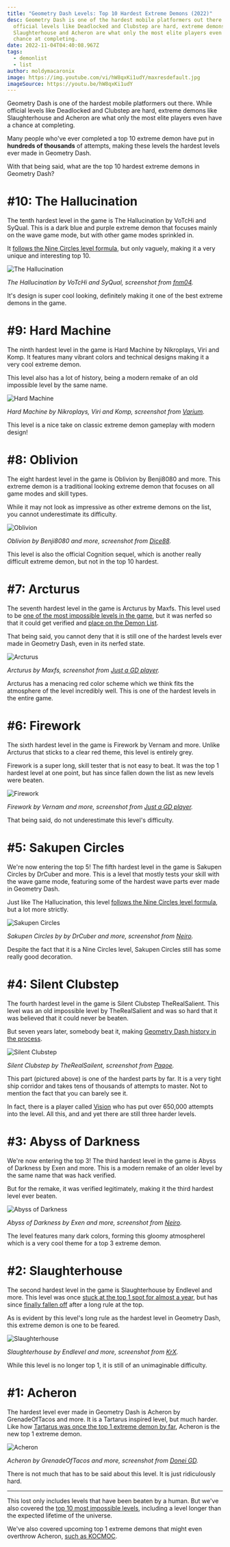 ```yaml
---
title: "Geometry Dash Levels: Top 10 Hardest Extreme Demons (2022)"
desc: Geometry Dash is one of the hardest mobile platformers out there. While
  official levels like Deadlocked and Clubstep are hard, extreme demons like
  Slaughterhouse and Acheron are what only the most elite players even have a
  chance at completing.
date: 2022-11-04T04:40:08.967Z
tags:
  - demonlist
  - list
author: moldymacaronix
image: https://img.youtube.com/vi/hW8qxKi1udY/maxresdefault.jpg
imageSource: https://youtu.be/hW8qxKi1udY
---
```

Geometry Dash is one of the hardest mobile platformers out there. While official levels like Deadlocked and Clubstep are hard, extreme demons like Slaughterhouse and Acheron are what only the most elite players even have a chance at completing.

Many people who've ever completed a top 10 extreme demon have put in **hundreds of thousands**  of attempts, making these levels the hardest levels ever made in Geometry Dash.

With that being said, what are the top 10 hardest extreme demons in Geometry Dash?

# #10: The Hallucination

The tenth hardest level in the game is The Hallucination by VoTcHi and SyQual. This is a dark blue and purple extreme demon that focuses mainly on the wave game mode, but with other game modes sprinkled in.

It [follows the Nine Circles level formula](/posts/history-of-nc-levels/), but only vaguely, making it a very unique and interesting top 10.

![The Hallucination](https://media.discordapp.net/attachments/392087938239954950/1037952032654512179/NEW_TOP_15_VERIFIED____The_Hallucination__by_VoTcHi__SyQual_0-23_screenshot.png?width=1201&height=676)

*The Hallucination by VoTcHi and SyQual, screenshot from [fnm04](https://youtu.be/Mqd6UabJOE4).*

It's design is super cool looking, definitely making it one of the best extreme demons in the game.

# #9: Hard Machine

The ninth hardest level in the game is Hard Machine by Nikroplays, Viri and Komp. It features many vibrant colors and technical designs making it a very cool extreme demon.

This level also has a lot of history, being a modern remake of an old impossible level by the same name.

![Hard Machine](https://media.discordapp.net/attachments/392087938239954950/1037953460299112478/VERIFIED_Hard_Machine_-_Former_Top_1_-_by_komp_-_https___pastebin.com_BPCs2EGe_1-4_screenshot.png?width=1201&height=676)

*﻿Hard Machine by Nikroplays, Viri and Komp, screenshot from [Varium](https://youtu.be/6i0pdTDAo1c).*

This level is a nice take on classic extreme demon gameplay with modern design!

# #8: Oblivion

The eight hardest level in the game is Oblivion by Benji8080 and more. This extreme demon is a traditional looking extreme demon that focuses on all game modes and skill types.

While it may not look as impressive as other extreme demons on the list, you cannot underestimate its difficulty.

![Oblivion](https://media.discordapp.net/attachments/392087938239954950/1037954823791857664/Verification_Oblivion_by_Benji__More_100_Official_Cognition_Sequel_0-50_screenshot.png?width=1201&height=676)

*﻿Oblivion by Benji8080 and more, screenshot from [Dice88](https://youtu.be/ZcmDAm50BB0).*

This level is also the official Cognition sequel, which is another really difficult extreme demon, but not in the top 10 hardest.

# #7: Arcturus

The seventh hardest level in the game is Arcturus by Maxfs. This level used to be [one of the most impossible levels in the game](/posts/geometry-dash-levels-what-is-the-most-impossible-level-2022/), but it was nerfed so that it could get verified and [place on the Demon List](/posts/geometry-dash-demon-list-what-are-the-top-extreme-demons-2022/).

That being said, you cannot deny that it is still one of the hardest levels ever made in Geometry Dash, even in its nerfed state.

![Arcturus](https://media.discordapp.net/attachments/392087938239954950/1037955685947809803/4K__Arcturus__NEW_TOP_1_by_maxFS_Extreme_Demon___Geometry_Dash_2.11_0-14_screenshot.png?width=1201&height=676)

*﻿Arcturus by Maxfs, screenshot from [Just a GD player](https://youtu.be/wHXFFnmMB1Q).*

Arcturus has a menacing red color scheme which we think fits the atmosphere of the level incredibly well. This is one of the hardest levels in the entire game.

# #6: Firework

The sixth hardest level in the game is Firework by Vernam and more. Unlike Arcturus that sticks to a clear red theme, this level is entirely grey.

F﻿irework is a super long, skill tester that is not easy to beat. It was the top 1 hardest level at one point, but has since fallen down the list as new levels were beaten.

![Firework](https://media.discordapp.net/attachments/392087938239954950/1037956805629857852/Firework__by_cherry_team___TOP_1_Extreme_Demon_4K_SHOWCASE_1-38_screenshot.png?width=1201&height=676)

*﻿Firework by Vernam and more, screenshot from [Just a GD player](https://youtu.be/8RcZVS0kzCg).*

That being said, do not underestimate this level's difficulty.

# #5: Sakupen Circles

We're now entering the top 5! The fifth hardest level in the game is Sakupen Circles by DrCuber and more. This is a level that mostly tests your skill with the wave game mode, featuring some of the hardest wave parts ever made in Geometry Dash.

Just like The Hallucination, this level [follows the Nine Circles level formula](/posts/history-of-nc-levels/), but a lot more strictly.

![Sakupen Circles](https://media.discordapp.net/attachments/392087938239954950/1037957923084714004/ITS_VERIFIED___Sakupen_Circles_NEW_TOP_1_-_in_Perfect_Quality_4K_60fps_-_Geometry_Dash_0-26_screenshot.png?width=1201&height=676)

*﻿Sakupen Circles by by DrCuber and more, screenshot from [Neiro](https://youtu.be/b66_Oe4Xo1w).*

Despite the fact that it is a Nine Circles level, Sakupen Circles still has some really good decoration.

# #4: Silent Clubstep

The fourth hardest level in the game is Silent Clubstep TheRealSalient. This level was an old impossible level by TheRealSalient and was so hard that it was believed that it could never be beaten.

But seven years later, somebody beat it, making [Geometry Dash history in the process](/categories/history/).

![Silent Clubstep](https://media.discordapp.net/attachments/392087938239954950/1037959033207922808/SILENT_CLUBSTEP__VERIFIED_LEGENDARY_DEMON_0-10_screenshot.png?width=1201&height=676)

*﻿Silent Clubstep by TheRealSailent, screenshot from [Paqoe](https://youtu.be/GR4OMkS3SN8).*

This part (pictured above) is one of the hardest parts by far. It is a very tight ship corridor and takes tens of thousands of attempts to master. Not to mention the fact that you can barely see it.

In fact, there is a player called [Vision](https://youtu.be/CeguDFtYl1o) who has put over 650,000 attempts into the level. All this, and and yet there are still three harder levels.

# #3: Abyss of Darkness

We're now entering the top 3! The third hardest level in the game is Abyss of Darkness by Exen and more. This is a modern remake of an older level by the same name that was hack verified.

But for the remake, it was verified legitimately, making it the third hardest level ever beaten.

![Abyss of Darkness](https://cdn.discordapp.com/attachments/392087938239954950/1037965441286557767/IMG_0448.png)

*Abyss of Darkness by Exen and more, screenshot from [Neiro](https://youtu.be/zjJCqqV2410).*

The level features many dark colors, forming this gloomy atmospherel which is a very cool theme for a top 3 extreme demon.

# #2: Slaughterhouse

The second hardest level in the game is Slaughterhouse by Endlevel and more. This level was once [stuck at the top 1 spot for almost a year](/posts/geometry-dash-slaughterhouse-top-1/), but has since [finally fallen off](/posts/breaking-acheron-takes-1-spot-on-geometry-dash-demonlist/) after a long rule at the top.

As is evident by this level's long rule as the hardest level in Geometry Dash, this extreme demon is one to be feared.

![Slaughterhouse](https://i.ytimg.com/vi/MQVvbcIf0Es/maxresdefault.jpg)

*Slaughterhouse by Endlevel and more, screenshot from [KrX](https://youtu.be/MQVvbcIf0Es).*

While this level is no longer top 1, it is still of an unimaginable difficulty.

# #1: Acheron

The hardest level ever made in Geometry Dash is Acheron by GrenadeOfTacos and more. It is a Tartarus inspired level, but much harder. Like how [Tartarus was once the top 1 extreme demon by far](/posts/geometry-dash-tartarus-falls-from-top-10-after-2-years/), Acheron is the new top 1 extreme demon.

![Acheron](https://i.ytimg.com/vi/8NiVG9VqPlQ/maxresdefault.jpg)

*Acheron by GrenadeOfTacos and more, screenshot from [Donei GD](https://youtu.be/8NiVG9VqPlQ).*

There is not much that has to be said about this level. It is just ridiculously hard.

---

This lost only includes levels that have been beaten by a human. But we've also covered the [top 10 most impossible levels](/posts/geometry-dash-levels-what-is-the-most-impossible-level-2022/), including a level longer than the expected lifetime of the universe.

We've also covered upcoming top 1 extreme demons that might even overthrow Acheron, [such as KOCMOC](/posts/geometry-dash-level-kocmoc-what-is-it/).
